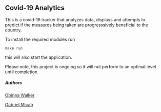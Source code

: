 
## Covid-19 Analytics

This is a covid-19 tracker that analyzes data, displays and attempts to predict if the measures being taken are progresssively beneficial to the country.


To install the required modules run

```
make run
```

this will also start the application.

Please note, this project is ongoing so it will not perform to an optimal level until completion.


##### Authors
[Obinna Walker](https://github.com/ObieWalker)

[Gabriel Micah](https://github.com/topseySuave)
